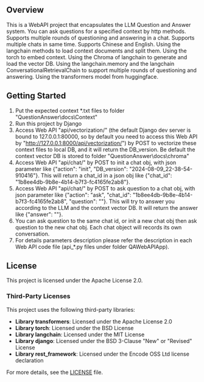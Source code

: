 ## Overview
This is a WebAPI project that encapsulates the LLM Question and Answer system. You can ask questions for a specified context by http methods. Supports multiple rounds of questioning and answering in a chat. Supports multiple chats in same time. Supports Chinese and English. Using the langchain methods to load context documents and split them. Using the torch to embed context. Using the Chroma of langchain to generate and load the vector DB. Using the langchain.memory and the langchain ConversationalRetrievalChain to support multiple rounds of questioning and answering. Using the transformers model from huggingface.

## Getting Started
1. Put the expected context *.txt files to folder "QuestionAnswer\docs\Context"
2. Run this project by Django
3. Access Web API "api/vectorization/" (the default Django dev server is bound to 127.0.0.1:80000, so by default you need to access this Web API by "http://127.0.0.1:8000/api/vectorization/") by POST to vectorize these context files to local DB, and it will return the DB_version. Be default the context vector DB is stored to folder "QuestionAnswer\docs\chroma"
4. Access Web API "api/chat/" by POST to init a chat obj, with json parameter like {"action": "init", "DB_version": "2024-08-09_22-38-54-910416"}. This will return a chat_id in a json obj like {"chat_id": "1b8ee4db-9b8e-4b14-b7f3-fc4165fe2ab8"}.
5. Access Web API "api/chat/" by POST to ask question to a chat obj, with json parameter like {"action": "ask", "chat_id": "1b8ee4db-9b8e-4b14-b7f3-fc4165fe2ab8", "question": ""}. This will try to answer you according to the LLM and the context vector DB. It will return the answer like {"answer": ""}.
6. You can ask question to the same chat id, or init a new chat obj then ask question to the new chat obj. Each chat object will records its own conversation.
7. For details parameters description please refer the description in each Web API code file (api_*.py files under folder QAWebAPIApp).

## License

This project is licensed under the Apache License 2.0. 

### Third-Party Licenses

This project uses the following third-party libraries:

- **Library transformers**: Licensed under the Apache License 2.0
- **Library torch**: Licensed under the BSD License
- **Library langchain**: Licensed under the MIT License
- **Library django**: Licensed under the BSD 3-Clause "New" or "Revised" License
- **Library rest_framework**: Licensed under the Encode OSS Ltd license declaration

For more details, see the [LICENSE](LICENSE) file.
